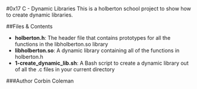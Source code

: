 #0x17 C - Dynamic Libraries
This is a holberton school project to show how to create dynamic libraries.

##Files & Contents
- <b>holberton.h</b>: The header file that contains prototypes for all the functions in the libholberton.so library
- <b>libholberton.so</b>: A dynamic library containing all of the functions in holberton.h
- <b>1-create_dynamic_lib.sh</b>: A Bash script to create a dynamic library out of all the .c files in your current directory

###Author
Corbin Coleman

